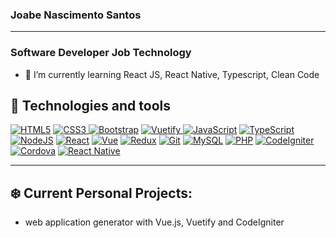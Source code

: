 ### Joabe Nascimento Santos
---
### Software Developer Job Technology

- 🌱 I’m currently learning React JS, React Native, Typescript, Clean Code


## 🔧 Technologies and tools
<a href="https://developer.mozilla.org/en-US/docs/Glossary/HTML5"><img alt="HTML5" src="https://img.shields.io/badge/html5%20-%23E34F26.svg?&style=for-the-badge&logo=html5&logoColor=white"/></a> <a href="https://developer.mozilla.org/en-US/docs/Web/CSS"> <img alt="CSS3" src="https://img.shields.io/badge/css3%20-%231572B6.svg?&style=for-the-badge&logo=css3&logoColor=white"/> </a>
<a href="https://getbootstrap.com/" ><img alt="Bootstrap" src="https://img.shields.io/badge/Bootstrap-563D7C?style=for-the-badge&logo=bootstrap&logoColor=white" /></a> 
<a href="https://vuetifyjs.com/en/" ><img alt="Vuetify" src="https://img.shields.io/badge/Vuetify-1867C0?style=for-the-badge&logo=vuetify&logoColor=white" /> </a>
<a href="https://developer.mozilla.org/en-US/docs/Web/JavaScript"><img alt="JavaScript" src="https://img.shields.io/badge/javascript%20-%23323330.svg?&style=for-the-badge&logo=javascript&logoColor=%23F7DF1E"/></a> 
<a href="https://www.typescriptlang.org/"><img alt="TypeScript" src="https://img.shields.io/badge/typescript%20-%23007ACC.svg?&style=for-the-badge&logo=typescript&logoColor=white"/></a> 
<a href="https://nodejs.org/en/about/"><img alt="NodeJS" src="https://img.shields.io/badge/Node.js-339933?style=for-the-badge&logo=nodedotjs&logoColor=white"/></a>
<a href="https://pt-br.reactjs.org/"><img alt="React" src="https://img.shields.io/badge/react%20-%2320232a.svg?&style=for-the-badge&logo=react&logoColor=%2361DAFB"/></a> 
<a href="https://vuejs.org/"><img alt="Vue" src="https://img.shields.io/badge/Vue.js-35495E?&style=for-the-badge&logo=vue.js&logoColor=4FC08D"/></a>
<a href="https://redux.js.org/"><img alt="Redux" src="https://img.shields.io/badge/redux%20-%23593d88.svg?&style=for-the-badge&logo=redux&logoColor=white"/></a>
<a href="https://git-scm.com/"><img alt="Git" src="https://img.shields.io/badge/git%20-%23F05033.svg?&style=for-the-badge&logo=git&logoColor=white"/></a>
<a href="https://www.mysql.com/"><img alt="MySQL" src="https://img.shields.io/badge/MySQL-00000F?style=for-the-badge&logo=mysql&logoColor=white"/></a>
<a href="https://www.php.net/"><img alt="PHP" src ="https://img.shields.io/badge/PHP-777BB4?style=for-the-badge&logo=php&logoColor=white"/></a>
<a href="https://codeigniter.com/"><img alt="CodeIgniter" src ="https://img.shields.io/badge/Codeigniter-EF4223?style=for-the-badge&logo=codeigniter&logoColor=white"/></a>
<a href="https://cordova.apache.org/"><img alt="Cordova" src="https://img.shields.io/badge/Cordova-35434F?style=for-the-badge&logo=apache-cordova&logoColor=E8E8E8" /></a> 
<a href="https://reactnative.dev/"><img alt="React Native" src="https://img.shields.io/badge/React_Native-20232A?style=for-the-badge&logo=react&logoColor=61DAFB" /></a>


---
## ❄️ Current Personal Projects:

- web application generator with Vue.js, Vuetify and CodeIgniter
